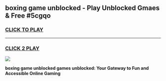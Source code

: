 
## boxing game unblocked - Play Unblocked Gmaes & Free #5cgqo
<h3>
<a href="https://premium.freeplayer.one?title=boxing_game_unblocked&ref=03M">CLICK TO PLAY</a></h3>
<hr>

<h3>
<a href="https://premium.freeplayer.one?title=boxing_game_unblocked&ref=03M">CLICK 2 PLAY</a>
  
</h3>

<a href="https://premium.freeplayer.one?title=boxing_game_unblocked&ref=03M"><img src="https://clearcache.store/games.png"></a>


**boxing game unblocked games unblocked: Your Gateway to Fun and Accessible Online Gaming**
